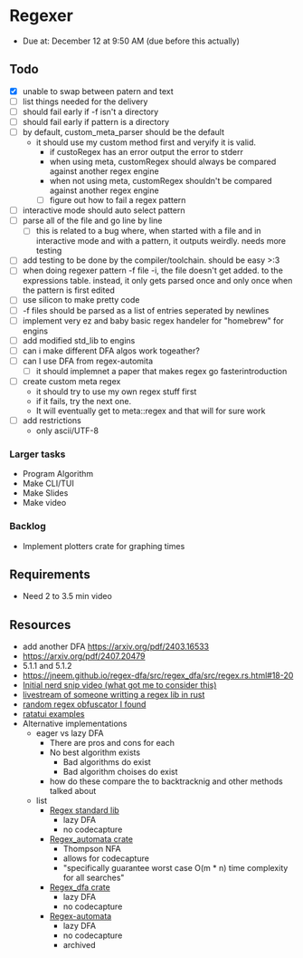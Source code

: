 # Regexer

- Due at: December 12 at 9:50 AM (due before this actually)

## Todo

- [x] unable to swap between patern and text
- [ ] list things needed for the delivery
- [ ] should fail early if -f isn't a directory
- [ ] should fail early if pattern is a directory
- [ ] by default, custom_meta_parser should be the default
  - it should use my custom method first and veryify it is valid.
    - if custoRegex has an error output the error to stderr 
    - when using meta, customRegex should always be compared against another regex engine
    - when not using meta, customRegex shouldn't be compared against another regex engine
    - [ ] figure out how to fail a regex pattern
- [ ] interactive mode should auto select pattern
- [ ] parse all of the file and go line by line
  - [ ] this is related to a bug where, when started with a file and in interactive mode and with a pattern, it outputs weirdly. needs more testing
- [ ] add testing to be done by the compiler/toolchain. should be easy >:3
- [ ] when doing regexer pattern -f file -i, the file doesn't get added. to the expressions table. instead, it only gets parsed once and only once when the pattern is first edited
- [ ] use silicon to make pretty code
- [ ] -f files should be parsed as a list of entries seperated by newlines
- [ ] implement very ez and baby basic regex handeler for "homebrew" for engins
- [ ] add modified std_lib to engins
- [ ] can i make different DFA algos work togeather?
- [ ] can I use DFA from regex-automita
  - [ ] it should implemnet a paper that makes regex go fasterintroduction
- [ ] create custom meta regex
  - it should try to use my own regex stuff first
  - if it fails, try the next one.
  - It will eventually get to meta::regex and that will for sure work
- [ ] add restrictions
  - only ascii/UTF-8

### Larger tasks

- Program Algorithm
- Make CLI/TUI
- Make Slides
- Make video

### Backlog

- Implement plotters crate for graphing times

## Requirements

- Need 2 to 3.5 min video

## Resources

- add another DFA https://arxiv.org/pdf/2403.16533
-  https://arxiv.org/pdf/2407.20479 
  - 5.1.1 and 5.1.2
- https://jneem.github.io/regex-dfa/src/regex_dfa/src/regex.rs.html#18-20
- [Initial nerd snip video (what got me to consider this)](https://www.0de5.net/stimuli/a-reintroduction-to-programming/instructions-to-languages/how-regexes-got-catastrophic)
- [livestream of someone writting a regex lib in rust](https://www.youtube.com/watch?v=MH56D5M9xSQ)
- [random regex obfuscator I found](https://github.com/nexxeln/yugen)
- [ratatui examples](https://ratatui.rs/examples/apps/)
- Alternative implementations
  - eager vs lazy DFA
    - There are pros and cons for each
    - No best algorithm exists
      - Bad algorithms do exist
      - Bad algorithm choises do exist
    - how do these compare the to backtracknig and other methods talked about
  - list
    - [Regex standard lib](https://github.com/rust-lang/regex)
      - lazy DFA
      - no codecapture
    - [Regex_automata crate](https://docs.rs/regex-automata/latest/regex_automata/)
      - Thompson NFA
      - allows for codecapture
      - "specifically guarantee worst case O(m \* n) time complexity for all searches"
    - [Regex_dfa crate](https://jneem.github.io/regex-dfa/regex_dfa/index.html)
      - lazy DFA
      - no codecapture
    - [Regex-automata](https://github.com/BurntSushi/regex-automata)
      - lazy DFA
      - no codecapture
      - archived

